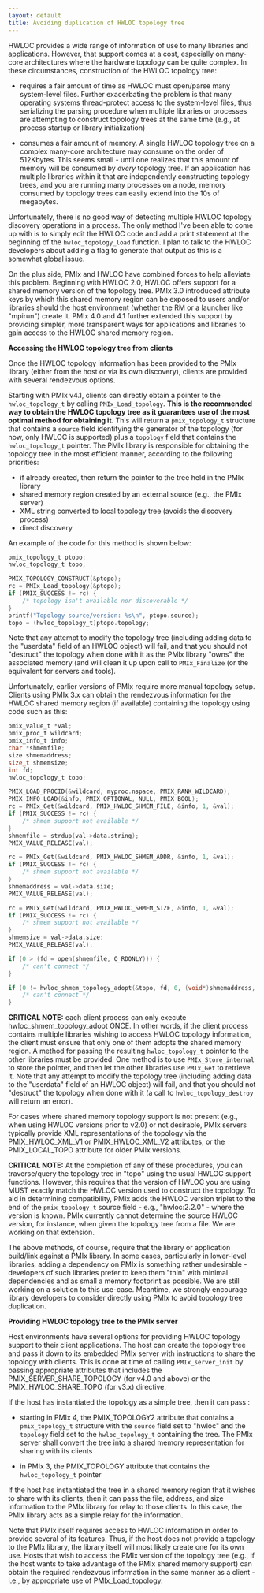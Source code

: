 ```yaml
---
layout: default
title: Avoiding duplication of HWLOC topology tree
---
```


HWLOC provides a wide range of information of use to many libraries and applications. However, that support comes at a cost, especially on many-core architectures where the hardware topology can be quite complex. In these circumstances, construction of the HWLOC topology tree:

- requires a fair amount of time as HWLOC must open/parse many system-level files. Further exacerbating the problem is that many operating systems thread-protect access to the system-level files, thus serializing the parsing procedure when multiple libraries or processes are attempting to construct topology trees at the same time (e.g., at process startup or library initialization)

- consumes a fair amount of memory. A single HWLOC topology tree on a complex many-core architecture may consume on the order of 512Kbytes. This seems small - until one realizes that this amount of memory will be consumed by _every_ topology tree. If an application has multiple libraries within it that are independently constructing topology trees, and you are running many processes on a node, memory consumed by topology trees can easily extend into the 10s of megabytes.

Unfortunately, there is no good way of detecting multiple HWLOC topology discovery operations in a process. The only method I've been able to come up with is to simply edit the HWLOC code and add a print statement at the beginning of the `hwloc_topology_load` function. I plan to talk to the HWLOC developers about adding a flag to generate that output as this is a somewhat global issue.

On the plus side, PMIx and HWLOC have combined forces to help alleviate this problem. Beginning with HWLOC 2.0, HWLOC offers support for a shared memory version of the topology tree. PMIx 3.0 introduced attribute keys by which this shared memory region can be exposed to users and/or libraries should the host environment (whether the RM or a launcher like "mpirun") create it. PMIx 4.0 and 4.1 further extended this support by providing simpler, more transparent ways for applications and libraries to gain access to the HWLOC shared memory region.

**Accessing the HWLOC topology tree from clients**

Once the HWLOC topology information has been provided to the PMIx library (either from the host or via its own
discovery), clients are provided with several rendezvous options.

Starting with PMIx v4.1, clients can directly obtain a pointer to the `hwloc_topology_t` by calling `PMIx_Load_topology`. **This is the recommended way to obtain the HWLOC topology tree as it guarantees
use of the most optimal method for obtaining it**. This will return a `pmix_topology_t` structure that contains a `source` field
identifying the generator of the topology (for now, only HWLOC is supported) plus a `topology` field that contains
the `hwloc_topology_t` pointer. The PMIx library is responsible for obtaining the topology tree in the most efficient manner, according to the following priorities:
- if already created, then return the pointer to the tree held in the PMIx library
- shared memory region created by an external source (e.g., the PMIx server)
- XML string converted to local topology tree (avoids the discovery process)
- direct discovery

An example of the code for this method is shown below:

```c
pmix_topology_t ptopo;
hwloc_topology_t topo;

PMIX_TOPOLOGY_CONSTRUCT(&ptopo);
rc = PMIx_Load_topology(&ptopo);
if (PMIX_SUCCESS != rc) {
    /* topology isn't available nor discoverable */
}
printf("Topology source/version: %s\n", ptopo.source);
topo = (hwloc_topology_t)ptopo.topology;
```
Note that any attempt to modify the topology tree (including adding data to the "userdata" field of an HWLOC object) will fail, and that you should not "destruct" the topology when done with it as the PMIx library "owns" the associated memory (and will clean it up upon call
to `PMIx_Finalize` (or the equivalent for servers and tools).

Unfortunately, earlier versions of PMIx require more manual topology setup. Clients using PMIx 3.x can obtain the rendezvous
information for the HWLOC shared memory region (if available) containing the topology using code such as this:

```c
pmix_value_t *val;
pmix_proc_t wildcard;
pmix_info_t info;
char *shmemfile;
size shmemaddress;
size_t shmemsize;
int fd;
hwloc_topology_t topo;

PMIX_LOAD_PROCID(&wildcard, myproc.nspace, PMIX_RANK_WILDCARD);
PMIX_INFO_LOAD(&info, PMIX_OPTIONAL, NULL, PMIX_BOOL);
rc = PMIx_Get(&wildcard, PMIX_HWLOC_SHMEM_FILE, &info, 1, &val);
if (PMIX_SUCCESS != rc) {
    /* shmem support not available */
}
shmemfile = strdup(val->data.string);
PMIX_VALUE_RELEASE(val);

rc = PMIx_Get(&wildcard, PMIX_HWLOC_SHMEM_ADDR, &info, 1, &val);
if (PMIX_SUCCESS != rc) {
    /* shmem support not available */
}
shmemaddress = val->data.size;
PMIX_VALUE_RELEASE(val);

rc = PMIx_Get(&wildcard, PMIX_HWLOC_SHMEM_SIZE, &info, 1, &val);
if (PMIX_SUCCESS != rc) {
    /* shmem support not available */
}
shmemsize = val->data.size;
PMIX_VALUE_RELEASE(val);

if (0 > (fd = open(shmemfile, O_RDONLY))) {
    /* can't connect */
}

if (0 != hwloc_shmem_topology_adopt(&topo, fd, 0, (void*)shmemaddress, shmemsize, 0)) {
    /* can't connect */
}
```
**CRITICAL NOTE:** each client process can only execute hwloc_shmem_topology_adopt ONCE. In other words, if the client process
contains multiple libraries wishing to access HWLOC topology information, the client must ensure that only one of them adopts the
shared memory region. A method for passing the resulting `hwloc_topology_t` pointer to the other libraries must be provided. One
method is to use `PMIx_Store_internal` to store the pointer, and then let the other libraries use `PMIx_Get` to retrieve it. Note that any attempt to modify the topology tree (including adding data to the "userdata" field of an HWLOC object) will fail, and that you should not "destruct" the topology when done with it (a call to `hwloc_topology_destroy` will return an error).

For cases where shared memory topology support is not present (e.g., when using HWLOC versions prior to v2.0) or not desirable, PMIx servers typically provide XML representations of the topology via the PMIX_HWLOC_XML_V1 or  PMIX_HWLOC_XML_V2 attributes, or the PMIX_LOCAL_TOPO attribute for older PMIx versions.

**CRITICAL NOTE:** At the completion of any of these procedures, you can traverse/query the topology tree in "topo" using the usual HWLOC support functions. However, this requires that the version of HWLOC you are using MUST exactly match the HWLOC version used to construct the topology. To aid in determining compatibility, PMIx adds the HWLOC version triplet to the end of the `pmix_topology_t` source field - e.g., "hwloc:2.2.0" - where the version is known. PMIx currently cannot determine the source HWLOC version, for instance, when given the topology tree from a file. We are working on that extension.

The above methods, of course, require that the library or application build/link against a PMIx library. In some cases, particularly in lower-level libraries, adding a dependency on PMIx is something rather undesirable - developers of such libraries prefer to keep them "thin" with minimal dependencies and as small a memory footprint as possible. We are still working on a solution to this use-case. Meantime, we strongly
encourage library developers to consider directly using PMIx to avoid topology tree duplication.



**Providing HWLOC topology tree to the PMIx server**

Host environments have several options for providing HWLOC topology support to their client applications.
The host can create the topology tree and pass it down to its embedded PMIx server with instructions to
share the topology with clients. This is done at time of calling `PMIx_server_init` by passing appropriate
attributes that includes the PMIX_SERVER_SHARE_TOPOLOGY (for v4.0 and above) or the
PMIX_HWLOC_SHARE_TOPO (for v3.x) directive.

If the host has instantiated the topology as a simple tree, then it can pass :

- starting in PMIx 4, the PMIX_TOPOLOGY2 attribute that contains a `pmix_topology_t` structure with
the `source` field set to "hwloc" and the `topology` field set to the `hwloc_topology_t` containing the
tree. The PMIx server shall convert the tree into a shared memory representation for sharing with its clients

- in PMIx 3, the PMIX_TOPOLOGY attribute that contains the `hwloc_topology_t` pointer

If the host has instantiated the tree in a shared memory region that it wishes to share with its clients, then it can
pass the file, address, and size information to the PMIx library for relay to those clients. In this case, the PMIx library
acts as a simple relay for the information.

Note that PMIx itself requires access to HWLOC information in order to provide several of its features. Thus, if
the host does not provide a topology to the PMIx library, the library itself will most likely create one for its own
use. Hosts that wish to access the PMIx version of the topology tree (e.g., if the host wants to take advantage
of the PMIx shared memory support) can obtain the required rendezvous information in the same manner as a
client - i.e., by appropriate use of PMIx_Load_topology.
